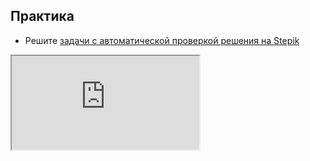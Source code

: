 ## Практика

- Решите [задачи с автоматической проверкой решения на Stepik](https://stepik.org/lesson/54462/step/1)

<div class="lessonStepikBlock">
    <iframe src="https://stepik.org/lesson/54462/step/1"></iframe>
</div>